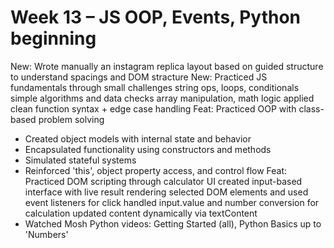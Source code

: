 # Week 13 – JS OOP, Events, Python beginning
New: Wrote manually an instagram replica layout based on guided structure to understand spacings and DOM stracture
New: Practiced JS fundamentals through small challenges
string ops, loops, conditionals
simple algorithms and data checks
array manipulation, math logic
applied clean function syntax + edge case handling
Feat: Practiced OOP with class-based problem solving
- Created object models with internal state and behavior
- Encapsulated functionality using constructors and methods
- Simulated stateful systems
- Reinforced 'this', object property access, and control flow
Feat: Practiced DOM scripting through calculator UI
 created input-based interface with live result rendering
 selected DOM elements and used event listeners for click
 handled input.value and number conversion for calculation
 updated content dynamically via textContent
- Watched Mosh Python videos: Getting Started (all), Python Basics up to 'Numbers'

